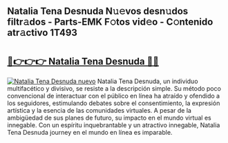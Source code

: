 ## Natalia Tena Desnuda N𝚞𝚎vos desn𝚞dos filtr𝚊dos - Parts-EMK F𝚘tos vid𝚎o - C𝚘ntenido atr𝚊ctivo 1T493

# <h2><a href="http://mbdhrd5.tromn.icu/?c=Natalia+Tena+Desnuda">🔗👉👉👉 Natalia Tena Desnuda 🔗🔗</a></h2>

[![Natalia Tena Desnuda nuevo](https://i.imgur.com/pEAQMta.gif)](http://mbdhrd5.tromn.icu/?c=Natalia+Tena+Desnuda)
Natalia Tena Desnuda, un individuo multifacético y divisivo, se resiste a la descripción simple. Su método poco convencional de interactuar con el público en línea ha atraído y ofendido a los seguidores, estimulando debates sobre el consentimiento, la expresión artística y la esencia de las comunidades virtuales. A pesar de la ambigüedad de sus planes de futuro, su impacto en el mundo virtual es innegable. Con un espíritu inquebrantable y un atractivo innegable, Natalia Tena Desnuda journey en el mundo en línea es imparable.
